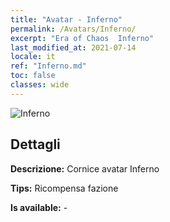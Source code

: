 ```yaml
---
title: "Avatar - Inferno"
permalink: /Avatars/Inferno/
excerpt: "Era of Chaos  Inferno"
last_modified_at: 2021-07-14
locale: it
ref: "Inferno.md"
toc: false
classes: wide
---
```

 ![Inferno](/images/a/avatarFrame_3.png)

## Dettagli

 **Descrizione:** Cornice avatar Inferno 

 **Tips:** Ricompensa fazione 

 **Is available:**  - 

